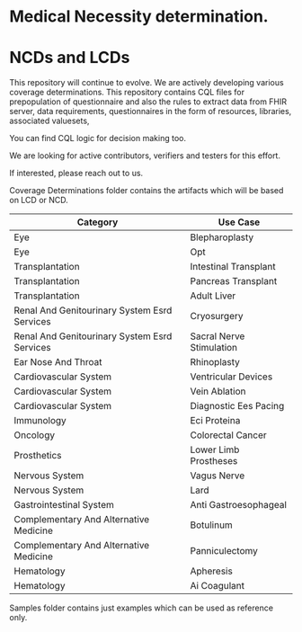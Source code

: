 
# Medical Necessity determination.
# NCDs and LCDs

This repository will continue to evolve. We are actively developing various coverage determinations. This repository contains CQL files for prepopulation of questionnaire and also the rules to extract data from FHIR server, data requirements, questionnaires in the form of resources, libraries, associated valuesets, 

You can find CQL logic for decision making too.

We are looking for active contributors, verifiers and testers for this effort.

If interested, please reach out to us. 

Coverage Determinations folder contains the artifacts which will be based on LCD or NCD.



Category|Use Case
--------|--------
Eye | Blepharoplasty
Eye | Opt
Transplantation | Intestinal Transplant
Transplantation | Pancreas Transplant
Transplantation | Adult Liver
Renal And Genitourinary System Esrd Services | Cryosurgery
Renal And Genitourinary System Esrd Services | Sacral Nerve Stimulation
Ear Nose And Throat | Rhinoplasty
Cardiovascular System | Ventricular Devices
Cardiovascular System | Vein Ablation
Cardiovascular System | Diagnostic Ees Pacing
Immunology | Eci Proteina
Oncology | Colorectal Cancer
Prosthetics | Lower Limb Prostheses
Nervous System | Vagus Nerve
Nervous System | Lard
Gastrointestinal System | Anti Gastroesophageal
Complementary And Alternative Medicine | Botulinum
Complementary And Alternative Medicine | Panniculectomy
Hematology | Apheresis
Hematology | Ai Coagulant



Samples folder contains just examples which can be used as reference only.
